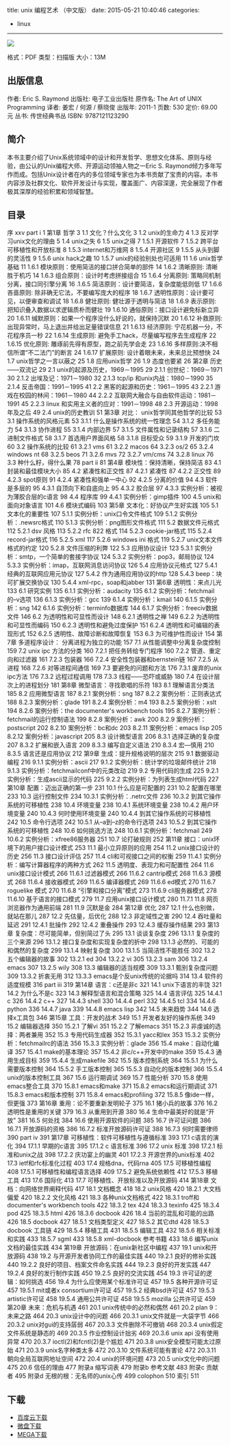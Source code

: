 title: unix 编程艺术 （中文版）
date: 2015-05-21 10:40:46
categories:
  - linux
---

![](http://img3.douban.com/lpic/s6476712.jpg)

格式：PDF
类型：扫描版
大小：13M

<!--more-->

## 出版信息 ##

作者: Eric S. Raymond 
出版社: 电子工业出版社
原作名: The Art of UNIX Programming
译者: 姜宏 / 何源 / 蔡晓俊 
出版年: 2011-1
页数: 530
定价: 69.00元
丛书: 传世经典书丛
ISBN: 9787121123290

## 简介 ##

本书主要介绍了Unix系统领域中的设计和开发哲学、思想文化体系、原则与经验，由公认的Unix编程大师、开源运动领袖人物之一Eric S. Raymond倾力多年写作而成。包括Unix设计者在内的多位领域专家也为本书贡献了宝贵的内容。本书内容涉及社群文化、软件开发设计与实现，覆盖面广、内容深邃，完全展现了作者极其深厚的经验积累和领域智慧。

## 目录 ##

序 xxv
part i 1
第1章 哲学 3
1.1 文化？什么文化 3
1.2 unix的生命力 4
1.3 反对学习unix文化的理由 5
1.4 unix之失 6
1.5 unix之得 7
1.5.1 开源软件 7
1.5.2 跨平台可移植性和开放标准 8
1.5.3 internet和万维网 8
1.5.4 开源社区 9
1.5.5 从头到脚的灵活性 9
1.5.6 unix hack之趣 10
1.5.7 unix的经验别处也可适用 11
1.6 unix哲学基础 11
1.6.1 模块原则：使用简洁的接口拼合简单的部件 14
1.6.2 清晰原则: 清晰胜于机巧 14
1.6.3 组合原则：设计时考虑拼接组合 15
1.6.4 分离原则: 策略同机制分离，接口同引擎分离 16
.1.6.5 简洁原则：设计要简洁，复杂度能低则低 17
1.6.6 吝啬原则: 除非确无它法，不要编写庞大的程序 18
1.6.7 透明性原则：设计要可见，以便审查和调试 18
1.6.8 健壮原则: 健壮源于透明与简洁 18
1.6.9 表示原则: 把知识叠入数据以求逻辑质朴而健壮 19
1.6.10 通俗原则：接口设计避免标新立异 20
1.6.11 缄默原则：如果一个程序没什么好说的，就保持沉默 20
1.6.12 补救原则: 出现异常时，马上退出并给出足量错误信息 21
1.6.13 经济原则: 宁花机器一分，不花程序员一秒 22
1.6.14 生成原则: 避免手工hack，尽量编写程序去生成程序 22
1.6.15 优化原则: 雕琢前先得有原型，跑之前先学会走 23
1.6.16 多样原则:决不相信所谓“不二法门”的断言 24
1.6.17 扩展原则: 设计着眼未来，未来总比预想快 24
1.7 unix哲学之一言以蔽之 25
1.8 应用unix哲学 26
1.9 态度也要紧 26
第2章 历史——双流记 29
2.1 unix的起源及历史，1969－1995 29
2.1.1 创世纪：1969－1971 30
2.1.2 出埃及记：1971－1980 32
2.1.3 tcp/ip 和unix内战：1980－1990 35
2.1.4 反击帝国：1991－1995 41
2.2 黑客的起源和历史：1961－1995 43
2.2.1 游戏在校园的林间：1961－1980 44
2.2.2 互联网大融合与自由软件运动：1981－1991 45
2.2.3 linux 和实用主义者的应对：1991－1998 48
2.3 开源运动：1998年及之后 49
2.4 unix的历史教训 51
第3章 对比： unix哲学同其他哲学的比较 53
3.1 操作系统的风格元素 53
3.1.1 什么是操作系统的统一性理念 54
3.1.2 多任务能力 54
3.1.3 协作进程 55
3.1.4 内部边界 57
3.1.5 文件属性和记录结构 57
3.1.6 二进制文件格式 58
3.1.7 首选用户界面风格 58
3.1.8 目标受众 59
3.1.9 开发的门坎 60
3.2 操作系统的比较 61
3.2.1 vms 61
3.2.2 macos 64
3.2.3 os/2 65
3.2.4 windows nt 68
3.2.5 beos 71
3.2.6 mvs 72
3.2.7 vm/cms 74
3.2.8 linux 76
3.3 种什么籽，得什么果 78
part ii 81
第4章 模块性：保持清晰，保持简洁 83
4.1 封装和最佳模块大小 85
4.2 紧凑性和正交性 87
4.2.1 紧凑性 87
4.2.2 正交性 89
4.2.3 spot原则 91
4.2.4 紧凑性和强单一中心 92
4.2.5 分离的价值 94
4.3 软件是多层的 95
4.3.1 自顶向下和自底向上 95
4.3.2 胶合层 97
4.3.3 实例分析：被视为薄胶合层的c语言 98
4.4 程序库 99
4.4.1 实例分析：gimp插件 100
4.5 unix和面向对象语言 101
4.6 模块式编码 103
第5章 文本化：好协议产生好实践 105
5.1 文本化的重要性 107
5.1.1 实例分析：unix口令文件格式 109
5.1.2 实例分析：.newsrc格式 110
5.1.3 实例分析：png图形文件格式 111
5.2 数据文件元格式 112
5.2.1 dsv 风格 113
5.2.2 rfc 822 格式 114
5.2.3 cookie-jar格式 115
5.2.4 record-jar格式 116
5.2.5 xml 117
5.2.6 windows ini 格式 119
5.2.7 unix文本文件格式的约定 120
5.2.8 文件压缩的利弊 122
5.3 应用协议设计 123
5.3.1 实例分析：smtp，一个简单的套接字协议 124
5.3.2 实例分析：pop3，邮局协议 124
5.3.3 实例分析：imap，互联网消息访问协议 126
5.4 应用协议元格式 127
5.4.1 经典的互联网应用元协议 127
5.4.2 作为通用应用协议的http 128
5.4.3 beep：块可扩展交换协议 130
5.4.4 xml-rpc，soap和jabber 131
第6章 透明性：来点儿光 133
6.1 研究实例 135
6.1.1 实例分析：audacity 135
6.1.2 实例分析：fetchmail的–v选项 136
6.1.3 实例分析：gcc 139
6.1.4 实例分析：kmail 140
6.1.5 实例分析：sng 142
6.1.6 实例分析：terminfo数据库 144
6.1.7 实例分析：freeciv数据文件 146
6.2 为透明性和可显性而设计 148
6.2.1 透明性之禅 149
6.2.2 为透明性和可显性而编码 150
6.2.3 透明性和避免过度保护 151
6.2.4 透明性和可编辑的表现形式 152
6.2.5 透明性、故障诊断和故障恢复 153
6.3 为可维护性而设计 154
第7章 多道程序设计： 分离进程为独立的功能 157
7.1 从性能调整中分离复杂度控制 159
7.2 unix ipc 方法的分类 160
7.2.1 把任务转给专门程序 160
7.2.2 管道、重定向和过滤器 161
7.2.3 包装器 166
7.2.4 安全性包装器和bernstein链 167
7.2.5 从进程 168
7.2.6 对等进程间通信 169
7.3 要避免的问题和方法 176
7.3.1 废弃的unix ipc方法 176
7.3.2 远程过程调用 178
7.3.3 线程——恐吓或威胁 180
7.4 在设计层次上的进程划分 181
第8章 微型语言：寻找歌唱的乐符 183
8.1 理解语言分类法 185
8.2 应用微型语言 187
8.2.1 案例分析：sng 187
8.2.2 案例分析：正则表达式 188
8.2.3 案例分析：glade 191
8.2.4 案例分析：m4 193
8.2.5 案例分析：xslt 194
8.2.6 案例分析：the documenter's workbench tools 195
8.2.7 案例分析：fetchmail的运行控制语法 199
8.2.8 案例分析：awk 200
8.2.9 案例分析：postscript 202
8.2.10 案例分析：bc和dc 203
8.2.11 案例分析：emacs lisp 205
8.2.12 案例分析：javascript 205
8.3 设计微型语言 206
8.3.1 选择正确的复杂度 207
8.3.2 扩展和嵌入语言 209
8.3.3 编写自定义语法 210
8.3.4 宏—慎用 210
8.3.5 语言还是应用协议 212
第9章 生成：提升规格说明的层次 215
9.1 数据驱动编程 216
9.1.1 实例分析：ascii 217
9.1.2 实例分析：统计学的垃圾邮件统计 218
9.1.3 实例分析：fetchmailconf中的元类改动 219
9.2 专用代码的生成 225
9.2.1 实例分析：生成ascii显示的代码 225
9.2.2 实例分析：为列表生成html代码 227
第10章 配置：迈出正确的第一步 231
10.1 什么应是可配置的 231
10.2 配置在哪里 233
10.3 运行控制文件 234
10.3.1 实例分析：.netrc文件 236
10.3.2 到其它操作系统的可移植性 238
10.4 环境变量 238
10.4.1 系统环境变量 238
10.4.2 用户环境变量 240
10.4.3 何时使用环境变量 240
10.4.4 到其它操作系统的可移植性 242
10.5 命令行选项 242
10.5.1 从–a到–z的命令行选项 243
10.5.2 到其它操作系统的可移植性 248
10.6 如何挑选方法 248
10.6.1 实例分析：fetchmail 249
10.6.2 实例分析：xfree86服务器 251
10.7 论打破规则 252
第11章 接口：unix环境下的用户接口设计模式 253
11.1 最小立异原则的应用 254
11.2 unix接口设计的历史 256
11.3 接口设计评估 257
11.4 cli和可视接口之间的权衡 259
11.4.1 实例分析：编写计算器程序的两种方式 262
11.5 透明度、表现力和可配置性 264
11.6 unix接口设计模式 266
11.6.1 过滤器模式 266
11.6.2 cantrip模式 268
11.6.3 源模式 268
11.6.4 接收器模式 269
11.6.5 编译器模式 269
11.6.6 ed模式 270
11.6.7 roguelike 模式 270
11.6.8 “引擎和接口分离”模式 273
11.6.9 cli服务器模式 278
11.6.10 基于语言的接口模式 279
11.7 应用unix接口设计模式 280
11.7.1
11.8 网页浏览器作为通用前端 281
11.9 沉默是金 284
第12章 优化 287
12.1 什么也别做，就站在那儿 287
12.2 先估量，后优化 288
12.3 非定域性之害 290
12.4 吞吐量和延迟 291
12.4.1 批操作 292
12.4.2 重叠操作 293
12.4.3 缓存操作结果 293
第13章 复杂度：尽可能简单，但别简过了头 295
13.1 谈谈复杂度 296
13.1.1 复杂度的三个来源 296
13.1.2 接口复杂度和实现复杂度的折中 298
13.1.3 必然的、可能的和偶然的复杂度 299
13.1.4 映射复杂度 300
13.1.5 当简洁性不能胜任 302
13.2 五个编辑器的故事 302
13.2.1 ed 304
13.2.2 vi 305
13.2.3 sam 306
13.2.4 emacs 307
13.2.5 wily 308
13.3 编辑器的适当规模 309
13.3.1 甄别复杂度问题 309
13.3.2 折衷无用 312
13.3.3 emacs是个反unix传统的论据吗 314
13.4 软件的适度规模 316
part iii 319
第14章 语言：c还是非c 321
14.1 unix下语言的丰饶 321
14.2 为什么不是c 323
14.3 解释型语言和混合策略 325
14.4 语言评估 325
14.4.1 c 326
14.4.2 c++ 327
14.4.3 shell 330
14.4.4 perl 332
14.4.5 tcl 334
14.4.6 python 336
14.4.7 java 339
14.4.8 emacs lisp 342
14.5 未来趋势 344
14.6 选择x工具包 346
第15章 工具：开发的战术 349
15.1 开发者友好的操作系统 349
15.2 编辑器选择 350
15.2.1 了解vi 351
15.2.2 了解emacs 351
15.2.3 非虔诚的选择：两者兼用 352
15.3 专用代码生成器 352
15.3.1 yacc和lex 353
15.3.2 实例分析：fetchmailrc的语法 356
15.3.3 实例分析：glade 356
15.4 make：自动化编译 357
15.4.1 make的基本理论 357
15.4.2 非c/c++开发中的make 359
15.4.3 通用生成目标 359
15.4.4 生成makefile 362
15.5 版本控制系统 364
15.5.1 为什么需要版本控制 364
15.5.2 手工版本控制 365
15.5.3 自动化的版本控制 366
15.5.4 unix的版本控制工具 367
15.6 运行期调试 369
15.7 性能分析 370
15.8 使用emacs整合工具 370
15.8.1 emacs和make 371
15.8.2 emacs和运行期调试 371
15.8.3 emacs和版本控制 371
15.8.4 emacs和profiling 372
15.8.5 像ide一样，但更强 373
第16章 重用：论不要重新发明轮子 375
16.1 猪小兵的故事 376
16.2 透明性是重用的关键 379
16.3 从重用到开源 380
16.4 生命中最美好的就是“开放” 381
16.5 何处找 384
16.6 使用开源软件的问题 385
16.7 许可证问题 386
16.7.1 开放源码的资格 386
16.7.2 标准开放源码许可证 388
16.7.3 何时需要律师 390
part iv 391
第17章 可移植性：软件可移植性与遵循标准 393
17.1 c语言的演化 394
17.1.1 早期的c语言 395
17.1.2 c 语言标准 396
17.2 unix 标准 398
17.2.1 标准和unix之战 398
17.2.2 庆功宴上的幽灵 401
17.2.3 开源世界的unix标准 402
17.3 ietf和rfc标准化过程 403
17.4 规格dna，代码rna 405
17.5 可移植性编程 408
17.5.1 可移植性和编程语言选择 409
17.5.2 避免系统依赖性 412
17.5.3 移植工具 413
17.6 国际化 413
17.7 可移植性、开放标准以及开放源码 414
第18章 文档：向网络世界阐释代码 417
18.1 文档概念 418
18.2 unix风格 420
18.2.1 大文档偏爱 420
18.2.2 文化风格 421
18.3 各种unix文档格式 422
18.3.1 troff和documenter's workbench tools 422
18.3.2 tex 424
18.3.3 texinfo 425
18.3.4 pod 425
18.3.5 html 426
18.3.6 docbook 426
18.4 当前的混乱和可能的出路 426
18.5 docbook 427
18.5.1 文档类型定义 427
18.5.2 其它dtd 428
18.5.3 docbook 工具链 429
18.5.4 移植工具 431
18.5.5 编辑工具 432
18.5.6 相关标准和实践 433
18.5.7 sgml 433
18.5.8 xml-docbook 参考书籍 433
18.6 编写unix文档的最佳实践 434
第19章 开放源码：在unix新社区中编程 437
19.1 unix和开放源码 438
19.2 与开源开发者协同工作的最佳实践 440
19.2.1 良好的修补实践 440
19.2.2 良好的项目、档案文件命名实践 444
19.2.3 良好的开发实践 447
19.2.4 良好的发行制作实践 450
19.2.5 良好的交流实践 454
19.3 许可证的逻辑：如何挑选 456
19.4 为什么应使用某个标准许可证 457
19.5 各种开源许可证 457
19.5.1 mit或者x consortium许可证 457
19.5.2 经典bsd许可证 457
19.5.3 artistic许可证 458
19.5.4 通用公共许可证 458
19.5.5 mozilla 公共许可证 459
第20章 未来：危机与机遇 461
20.1 unix传统中的必然和偶然 461
20.2 plan 9：未来之路 464
20.3 unix设计中的问题 466
20.3.1 unix文件就是一大袋字节 466
20.3.2 unix对gui的支持孱弱 467
20.3.3 文件删除不可撤销 468
20.3.4 unix假定文件系统是静态的 469
20.3.5 作业控制设计拙劣 469
20.3.6 unix api 没有使用异常 470
20.3.7 ioctl(2)和fcntl(2)是个尴尬 471
20.3.8 unix安全模型可能太过原始 471
20.3.9 unix名字种类太多 472
20.3.10 文件系统可能有害论 472
20.3.11 朝向全局互联网地址空间 472
20.4 unix的环境问题 473
20.5 unix文化中的问题 475
20.6 信任的理由 477
附录a 缩写词表 479
附录b 参考文献 483
附录c 贡献者 495
附录d 无根的根：无名师的unix心传 499
colophon 510
索引 511

## 下载 ##

+ [百度云下载](http://pan.baidu.com/s/1o6859MU)
+ [微盘下载](http://vdisk.weibo.com/s/aADaW4YREXKE0)
+ [MEGA下载](https://mega.co.nz/#!mJ1i3TKL!dQ4DqUdkPZoZXnEQB7kJIZG4_NwgedHYcgCQs5A2I28)
